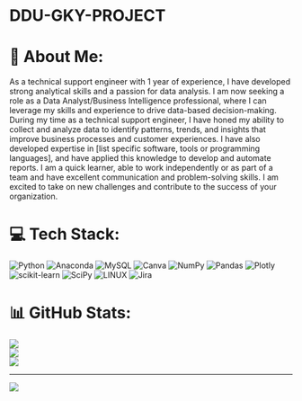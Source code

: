 # DDU-GKY-PROJECT
# 💫 About Me:
As a technical support engineer with 1 year of experience, I have developed strong analytical skills and a passion for data analysis. I am now seeking a role as a Data Analyst/Business Intelligence professional, where I can leverage my skills and experience to drive data-based decision-making. During my time as a technical support engineer, I have honed my ability to collect and analyze data to identify patterns, trends, and insights that improve business processes and customer experiences. I have also developed expertise in [list specific software, tools or programming languages], and have applied this knowledge to develop and automate reports. I am a quick learner, able to work independently or as part of a team and have excellent communication and problem-solving skills. I am excited to take on new challenges and contribute to the success of your organization.


# 💻 Tech Stack:
![Python](https://img.shields.io/badge/python-3670A0?style=flat&logo=python&logoColor=ffdd54) ![Anaconda](https://img.shields.io/badge/Anaconda-%2344A833.svg?style=flat&logo=anaconda&logoColor=white) ![MySQL](https://img.shields.io/badge/mysql-%2300f.svg?style=flat&logo=mysql&logoColor=white) ![Canva](https://img.shields.io/badge/Canva-%2300C4CC.svg?style=flat&logo=Canva&logoColor=white) ![NumPy](https://img.shields.io/badge/numpy-%23013243.svg?style=flat&logo=numpy&logoColor=white) ![Pandas](https://img.shields.io/badge/pandas-%23150458.svg?style=flat&logo=pandas&logoColor=white) ![Plotly](https://img.shields.io/badge/Plotly-%233F4F75.svg?style=flat&logo=plotly&logoColor=white) ![scikit-learn](https://img.shields.io/badge/scikit--learn-%23F7931E.svg?style=flat&logo=scikit-learn&logoColor=white) ![SciPy](https://img.shields.io/badge/SciPy-%230C55A5.svg?style=flat&logo=scipy&logoColor=%white) ![LINUX](https://img.shields.io/badge/Linux-FCC624?style=flat&logo=linux&logoColor=black) ![Jira](https://img.shields.io/badge/jira-%230A0FFF.svg?style=flat&logo=jira&logoColor=white)
# 📊 GitHub Stats:
![](https://github-readme-stats.vercel.app/api?username=AlenTomshaji&theme=radical&hide_border=false&include_all_commits=false&count_private=false)<br/>
![](https://github-readme-streak-stats.herokuapp.com/?user=AlenTomshaji&theme=radical&hide_border=false)<br/>
![](https://github-readme-stats.vercel.app/api/top-langs/?username=AlenTomshaji&theme=radical&hide_border=false&include_all_commits=false&count_private=false&layout=compact)

---
[![](https://visitcount.itsvg.in/api?id=AlenTomshaji&icon=0&color=0)](https://visitcount.itsvg.in)

<!-- Proudly created with GPRM ( https://gprm.itsvg.in ) -->
